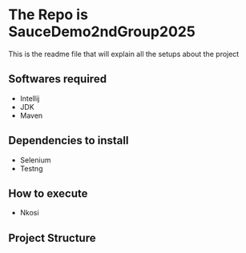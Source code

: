 # The Repo is SauceDemo2ndGroup2025
This is the readme file that will explain all the setups about the project

## Softwares required
 * Intellij
 * JDK
 * Maven
## Dependencies to install
* Selenium
* Testng


## How to execute
* Nkosi

## Project Structure


